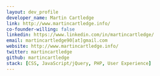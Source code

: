 ```yaml
---
layout: dev_profile
developer_name: Martin Cartledge
link: http://www.martincartledge.info/
co-founder-willing: false
linkedin: https://www.linkedin.com/in/martincartledge/
email: martincartledge90[at]gmail.com
website: http://www.martincartledge.info/
twitter: martincartledge
github: martincartledge
stack: [CSS, JavaScript/jQuery, PHP, User Experience]
---
```

